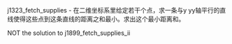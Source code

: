 j1323_fetch_supplies - 在二维坐标系里给定若干个点，求一条与y yy轴平行的直线使得这些点到这条直线的距离之和最小。求出这个最小距离和。

NOT the solution to j1899_fetch_supplies_ii
